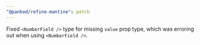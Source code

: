 ```yaml
---
"@pankod/refine-mantine": patch
---
```


Fixed `<NumberField />` type for missing `value` prop type, which was erroring out when using `<NumberField />`.
